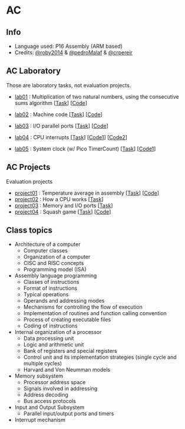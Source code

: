 # AC

## Info
* Language used: P16 Assembly (ARM based)
* Credits: [@roby2014](https://github.com/roby2014) & [@pedroMalaf](https://github.com/pedroMalaf) & [@crpereir](https://github.com/crpereir)

## AC Laboratory
Those are laboratory tasks, not evaluation projects.

* [lab01](https://github.com/roby2014/uni-projects/tree/master/AC/lab01/) : Multiplication of two natural numbers, using the consecutive sums algorithm [[Task](https://github.com/roby2014/uni-projects/tree/master/AC/lab01/ac_lab01.pdf)] [[Code](https://github.com/roby2014/uni-projects/tree/master/AC/lab01/)]

* [lab02](https://github.com/roby2014/uni-projects/tree/master/AC/lab02/) : Machine code [[Task](https://github.com/roby2014/uni-projects/tree/master/AC/lab01/ac_lab02.pdf)] [[Code](https://github.com/roby2014/uni-projects/tree/master/AC/lab02/)]

* [lab03](https://github.com/roby2014/uni-projects/tree/master/AC/lab03/) : I/O parallel ports [[Task](https://github.com/roby2014/uni-projects/tree/master/AC/lab03/ac_lab03.pdf)] [[Code](https://github.com/roby2014/uni-projects/tree/master/AC/lab03/lab03_sleep.S)]

* [lab04](https://github.com/roby2014/uni-projects/tree/master/AC/lab04/) : CPU interrupts [[Task](https://github.com/roby2014/uni-projects/tree/master/AC/lab04/ac_lab04.pdf)] [[Code1](https://github.com/roby2014/uni-projects/tree/master/AC/lab04/ap04_ex1.S)] [[Code2](https://github.com/roby2014/uni-projects/tree/master/AC/lab04/ap04_ex2.S)]

* [lab05](https://github.com/roby2014/uni-projects/tree/master/AC/lab05/) : System clock (w/ Pico TimerCount) [[Task](https://github.com/roby2014/uni-projects/tree/master/AC/lab05/ac_lab05.pdf)] [[Code1](https://github.com/roby2014/uni-projects/tree/master/AC/lab05/lab05.S)]

## AC Projects
Evaluation projects

* [project01](https://github.com/roby2014/uni-projects/tree/master/AC/project01/) : Temperature average in assembly
[[Task](https://github.com/roby2014/uni-projects/tree/master/AC/project01/ac_trab01.pdf)]
[[Code](https://github.com/roby2014/uni-projects/tree/master/AC/project01/main.S)]
* [project02](https://github.com/roby2014/uni-projects/tree/master/AC/project02/) : How a CPU works
[[Task](https://github.com/roby2014/uni-projects/tree/master/AC/project03/ac_2122v_tp2.pdf)]
* [project03](https://github.com/roby2014/uni-projects/tree/master/AC/project03/) : Memory and I/O ports
[[Task](https://github.com/roby2014/uni-projects/tree/master/AC/project03/ac_tp3.pdf)]
* [project04](https://github.com/roby2014/uni-projects/tree/master/AC/project04_final/) : Squash game
[[Task](https://github.com/roby2014/uni-projects/tree/master/AC/project04_final/ac_tp04.pdf)]
[[Code](https://github.com/roby2014/uni-projects/tree/master/AC/project04_final/ac_tp04.S)]

## Class topics
* Architecture of a computer
    - Computer classes
    - Organization of a computer
    - CISC and RISC concepts
    - Programming model (ISA)
* Assembly language programming
    - Classes of instructions
    - Format of instructions
    - Typical operations
    - Operands and addressing modes
    - Mechanisms for controlling the flow of execution
    - Implementation of routines and function calling convention
    - Process of creating executable files
    - Coding of instructions
* Internal organization of a processor
    - Data processing unit
    - Logic and arithmetic unit
    - Bank of registers and special registers
    - Control unit and its implementation strategies (single cycle and multiple cycles)
    - Harvard and Von Neumman models
* Memory subsystem
    - Processor address space
    - Signals involved in addressing
    - Address decoding 
    - Bus access protocols
* Input and Output Subsystem
    - Parallel input/output ports and timers
* Interrupt mechanism

